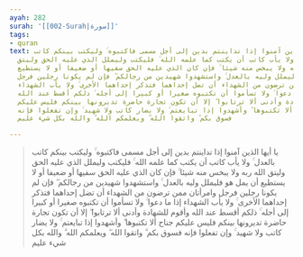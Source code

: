 ```yaml
---
ayah: 282
surah: '[[002-Surah|سورة]]'
tags:
- quran
text: يا أيها الذين آمنوا إذا تداينتم بدين إلى أجل مسمى فاكتبوه ۚ وليكتب بينكم كاتب
  بالعدل ۚ ولا يأب كاتب أن يكتب كما علمه الله ۚ فليكتب وليملل الذي عليه الحق وليتق
  الله ربه ولا يبخس منه شيئا ۚ فإن كان الذي عليه الحق سفيها أو ضعيفا أو لا يستطيع
  أن يمل هو فليملل وليه بالعدل ۚ واستشهدوا شهيدين من رجالكم ۖ فإن لم يكونا رجلين فرجل
  وامرأتان ممن ترضون من الشهداء أن تضل إحداهما فتذكر إحداهما الأخرى ۚ ولا يأب الشهداء
  إذا ما دعوا ۚ ولا تسأموا أن تكتبوه صغيرا أو كبيرا إلى أجله ۚ ذلكم أقسط عند الله
  وأقوم للشهادة وأدنى ألا ترتابوا ۖ إلا أن تكون تجارة حاضرة تديرونها بينكم فليس عليكم
  جناح ألا تكتبوها ۗ وأشهدوا إذا تبايعتم ۚ ولا يضار كاتب ولا شهيد ۚ وإن تفعلوا فإنه
  فسوق بكم ۗ واتقوا الله ۖ ويعلمكم الله ۗ والله بكل شيء عليم

---
```

> يا أيها الذين آمنوا إذا تداينتم بدين إلى أجل مسمى فاكتبوه ۚ وليكتب بينكم كاتب بالعدل ۚ ولا يأب كاتب أن يكتب كما علمه الله ۚ فليكتب وليملل الذي عليه الحق وليتق الله ربه ولا يبخس منه شيئا ۚ فإن كان الذي عليه الحق سفيها أو ضعيفا أو لا يستطيع أن يمل هو فليملل وليه بالعدل ۚ واستشهدوا شهيدين من رجالكم ۖ فإن لم يكونا رجلين فرجل وامرأتان ممن ترضون من الشهداء أن تضل إحداهما فتذكر إحداهما الأخرى ۚ ولا يأب الشهداء إذا ما دعوا ۚ ولا تسأموا أن تكتبوه صغيرا أو كبيرا إلى أجله ۚ ذلكم أقسط عند الله وأقوم للشهادة وأدنى ألا ترتابوا ۖ إلا أن تكون تجارة حاضرة تديرونها بينكم فليس عليكم جناح ألا تكتبوها ۗ وأشهدوا إذا تبايعتم ۚ ولا يضار كاتب ولا شهيد ۚ وإن تفعلوا فإنه فسوق بكم ۗ واتقوا الله ۖ ويعلمكم الله ۗ والله بكل شيء عليم
